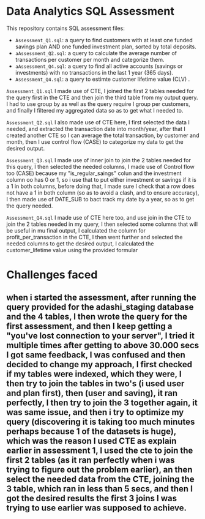 # Data Analytics SQL Assessment 

This repository contains SQL assessment files:

- `Assessment_Q1.sql`: a query to find customers with at least one funded savings plan AND one funded investment plan, sorted by total deposits.
- `aAssessment_Q2.sql`: a query to calculate the average number of transactions per customer per month and categorize them.
- `aAssessment_Q4.sql`: a query to find all active accounts (savings or investments) with no transactions in the last 1 year (365 days).
- `Assessment_Q4.sql`: a query to estimte customer lifetime value (CLV) .

`Assessment_Q1.sql` I made use of CTE, I joined the first 2 tables needed for the query first in the CTE and then join the third table from my output query. I had to use group by as well as the query require I group per customers, and finally I filtered my aggregated data so as to get what I needed to.

`Assessment_Q2.sql` I also made use of CTE here, I first selected the data I needed, and extracted the transaction date into month/year, after that I created another CTE so I can average the total transaction, by customer and month, then I use control flow (CASE) to categorize my data to get the desired output.

`Assessment_Q3.sql` I made use of inner join to join the 2 tables needed for this query, I then selected the needed columns, I made use of Control flow too (CASE) because my "is_regular_saings" colun and the investment column oo has 0 or 1, so i use that to put either investment or savings if it is a 1 in both columns, before doing that, I made sure I check that a row does not have a 1 in both column (so as to avoid a clash, and to ensure accuracy), I then made use of DATE_SUB to bact track my date by a year, so as to get the query needed.

`Assessment_Q4.sql` I made use of CTE here too, and use join in the CTE to join the 2 tables needed in my query, I then selected some columns that will be useful in mu final output, I calculated the column for profit_per_transaction in the CTE, I then went further and selected the needed columns to get the desired output, I calculated the customer_lifetime value using the provided formular

# Challenges faced

## when i started the assessment, after running the query provided for the adashi_staging database and the 4 tables, I then wrote the query for the first assessment, and then I keep getting a "you've lost connection to your server", I tried it multiple times after getting to above 30.000 secs I got same feedback, I was confused and then decided to change my approach, I first checked if my tables were indexed, which they were, I then try to join the tables in two's (i used user and plan first), then (user and saving), it ran perfectly, I then try to join the 3 together again, it was same issue, and then i try to optimize my query (discovering it is taking too much minutes perhaps because 1 of the datasets is huge), which was the reason I used CTE as explain earlier in assessment 1, I used the cte to join the first 2 tables (as it ran perfectly when i was trying to figure out the problem earlier), an then select the needed data from the CTE, joining the 3 table, which ran in less than 5 secs, and then I got the desired results the first 3 joins I was trying to use earlier was supposed to achieve.